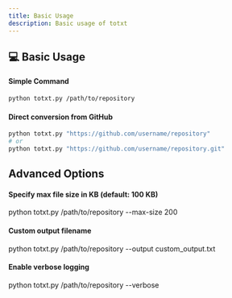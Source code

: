 ```yaml
---
title: Basic Usage
description: Basic usage of totxt
---
```


## 💻 Basic Usage

#### Simple Command

```bash
python totxt.py /path/to/repository
```

#### Direct conversion from GitHub

```bash
python totxt.py "https://github.com/username/repository"
# or
python totxt.py "https://github.com/username/repository.git"
```

## Advanced Options

#### Specify max file size in KB (default: 100 KB)

python totxt.py /path/to/repository --max-size 200

#### Custom output filename

python totxt.py /path/to/repository --output custom_output.txt

#### Enable verbose logging

python totxt.py /path/to/repository --verbose
